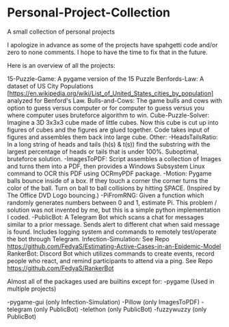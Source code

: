 # Personal-Project-Collection
A small collection of personal projects

I apologize in advance as some of the projects have spahgetti code and/or zero to none comments. I hope to have the time to fix that in the future.

Here is an overview of all the projects:

15-Puzzle-Game: A pygame version of the 15 Puzzle
Benfords-Law: A dataset of US City Populations [https://en.wikipedia.org/wiki/List_of_United_States_cities_by_population] analyzed for Benford's Law.
Bulls-and-Cows: The game bulls and cows with option to guess versus computer or for computer to guess versus you where computer uses bruteforce algorithm to win.
Cube-Puzzle-Solver: Imagine a 3D 3x3x3 cube made of little cubes. Now this cube is cut up into figures of cubes and the figures are glued together. Code takes input of figures and assembles them back into large cube.
Other:
-HeadsTailsRatio: In a long string of heads and tails (h(s) & t(s)) find the substring with the largest percentage of heads or tails that is under 100%. Suboptimal, bruteforce solution.
-ImagesToPDF: Script assembles a collection of Images and turns them into a PDF, then provides a Windows Subsystem Linux command to OCR this PDF using OCRmyPDF package.
-Motion: Pygame balls bounce inside of a box. If they touch a corner the corner turns the color of the ball. Turn on ball to ball collisions by hitting SPACE. (Inspired by The Office DVD Logo bouncing.)
-PiFromRNG: Given a function which randomly generates numbers between 0 and 1, estimate Pi. This problem / solution was not invented by me, but this is a simple python implementation I coded.
-PublicBot: A Telegram Bot which scans a chat for messages similar to a prior message. Sends alert to different chat when said message is found. Includes logging system and commands to remotely test/operate the bot through Telegram.
Infection-Simulation: See Repo https://github.com/FedyaS/Estimating-Active-Cases-in-an-Epidemic-Model
RankerBot: Discord Bot which utilizes commands to create events, record people who react, and remind participants to attend via a ping. See Repo https://github.com/FedyaS/RankerBot


Almost all of the packages used are builtins except for:
-pygame (Used in multiple projects)

-pygame-gui (only Infection-Simulation)
-Pillow (only ImagesToPDF)
-telegram (only PublicBot)
-telethon (only PublicBot)
-fuzzywuzzy (only PublicBot)
